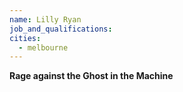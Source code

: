 ```yaml
---
name: Lilly Ryan
job_and_qualifications: 
cities:
  - melbourne
---
```


**Rage against the Ghost in the Machine**
